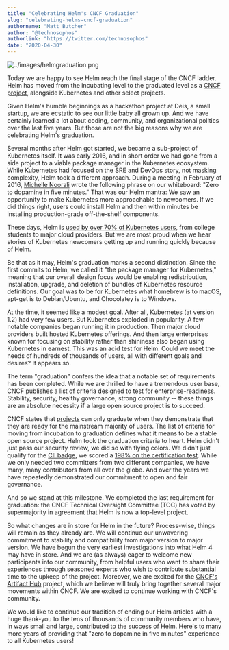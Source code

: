 ```yaml
---
title: "Celebrating Helm's CNCF Graduation"
slug: "celebrating-helms-cncf-graduation"
authorname: "Matt Butcher"
author: "@technosophos"
authorlink: "https://twitter.com/technosophos"
date: "2020-04-30"
---
```


![../images/helmgraduation.png](../images/helmgraduation.png)

Today we are happy to see Helm reach the final stage of the CNCF ladder. Helm has moved from the incubating level to the graduated level as a [CNCF project](https://www.cncf.io/projects/), alongside Kubernetes and other select projects.

Given Helm's humble beginnings as a hackathon project at Deis, a small startup, we are ecstatic to see our little baby all grown up. And we have certainly learned a lot about coding, community, and organizational politics over the last five years. But those are not the big reasons why we are celebrating Helm's graduation.

Several months after Helm got started, we became a sub-project of Kubernetes itself. It was early 2016, and in short order we had gone from a side project to a viable package manager in the Kubernetes ecosystem. While Kubernetes had focused on the SRE and DevOps story, not masking complexity, Helm took a different approach. During a meeting in February of 2016, [Michelle Noorali](https://twitter.com/michellenoorali) wrote the following phrase on our whiteboard: "Zero to dopamine in five minutes." That was our Helm mantra: We saw an opportunity to make Kubernetes more approachable to newcomers. If we did things right, users could install Helm and then within minutes be installing production-grade off-the-shelf components.

These days, Helm is [used by over 70% of Kubernetes users](https://www.cncf.io/wp-content/uploads/2020/03/CNCF_Survey_Report.pdf), from college students to major cloud providers. But we are most proud when we hear stories of Kubernetes newcomers getting up and running quickly because of Helm.

Be that as it may, Helm's graduation marks a second distinction. Since the first commits to Helm, we called it "the package manager for Kubernetes," meaning that our overall design focus would be enabling redistribution, installation, upgrade, and deletion of bundles of Kubernetes resource definitions. Our goal was to be for Kubernetes what homebrew is to macOS, apt-get is to Debian/Ubuntu, and Chocolatey is to Windows.

At the time, it seemed like a modest goal. After all, Kubernetes (at version 1.2) had very few users. But Kubernetes exploded in popularity. A few notable companies began running it in production. Then major cloud providers built hosted Kubernetes offerings. And then large enterprises known for focusing on stability rather than shininess also began using Kubernetes in earnest. This was an acid test for Helm. Could we meet the needs of hundreds of thousands of users, all with different goals and desires? It appears so.

The term "graduation" confers the idea that a notable set of requirements has been completed. While we are thrilled to have a tremendous user base, CNCF publishes a list of criteria designed to test for enterprise-readiness. Stability, security, healthy governance, strong community -- these things are an absolute necessity if a large open source project is to succeed.

CNCF states that [projects](https://www.cncf.io/projects/) can only graduate when they demonstrate that they are ready for the mainstream majority of users. The list of criteria for moving from incubation to graduation defines what it means to be a stable open source project. Helm took the graduation criteria to heart. Helm didn't just pass our security review, we did so with flying colors. We didn't just qualify for the [CII badge](https://bestpractices.coreinfrastructure.org/en), we scored a [198% on the certification test](https://bestpractices.coreinfrastructure.org/en/projects?q=helm%20package%20manager). While we only needed two committers from two different companies, we have many, many contributors from all over the globe. And over the years we have repeatedly demonstrated our commitment to open and fair governance.

And so we stand at this milestone. We completed the last requirement for graduation: the CNCF Technical Oversight Committee (TOC) has voted by supermajority in agreement that Helm is now a top-level project.

So what changes are in store for Helm in the future? Process-wise, things will remain as they already are. We will continue our unwavering commitment to stability and compatibility from major version to major version. We have begun the very earliest investigations into what Helm 4 may have in store. And we are (as always) eager to welcome new participants into our community, from helpful users who want to share their experiences through seasoned experts who wish to contribute substantial time to the upkeep of the project. Moreover, we are excited for the [CNCF's Artifact Hub](https://devclass.com/2020/03/12/cncf-starts-new-artifact-hub/) project, which we believe will truly bring together several major movements within CNCF. We are excited to continue working with CNCF's community.

We would like to continue our tradition of ending our Helm articles with a huge thank-you to the tens of thousands of community members who have, in ways small and large, contributed to the success of Helm. Here's to many more years of providing that "zero to dopamine in five minutes" experience to all Kubernetes users!


